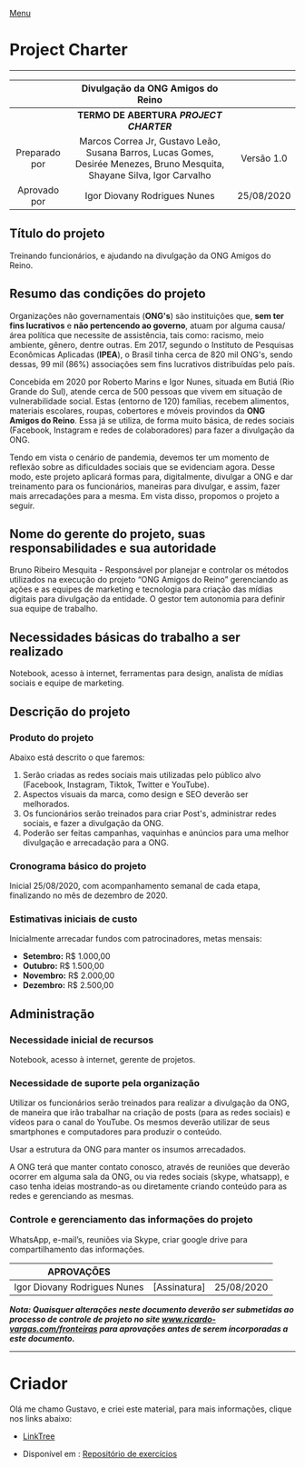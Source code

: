 [Menu](../README.md)

# Project Charter

---

|               |              Divulgação da ONG Amigos do Reino               |            |
| :-----------: | :----------------------------------------------------------: | :--------: |
|               |   **TERMO DE ABERTURA 		*PROJECT 		CHARTER***    |            |
| Preparado por | Marcos Correa Jr, Gustavo Leão, 		Susana Barros, Lucas Gomes, Desirée Menezes, Bruno Mesquita, 		Shayane Silva, Igor Carvalho | Versão 1.0 |
| Aprovado por  |                 Igor Diovany Rodrigues Nunes                 | 25/08/2020 |


## Título do projeto

Treinando funcionários, e ajudando na divulgação da ONG Amigos do Reino.


## Resumo das condições do projeto

Organizações não governamentais (**ONG's**) são instituições que, **sem ter fins lucrativos** e **não pertencendo ao governo**, atuam por alguma causa/área política que necessite de assistência, tais como: racismo, meio ambiente, gênero, dentre outras. Em 2017, segundo o Instituto de Pesquisas Econômicas Aplicadas (**IPEA**), o Brasil tinha cerca de 820 mil ONG's, sendo dessas, 99 mil (86%) associações sem fins lucrativos distribuídas pelo país.

Concebida em 2020 por Roberto Marins e Igor Nunes, situada em Butiá (Rio Grande do Sul), atende cerca de 500 pessoas que vivem em situação de vulnerabilidade social. Estas (entorno de 120) famílias, recebem alimentos, materiais escolares, roupas, cobertores e móveis provindos da **ONG Amigos do Reino**. Essa já se utiliza, de forma muito básica, de redes sociais (Facebook, Instagram e redes de colaboradores) para fazer a divulgação da ONG.

Tendo em vista o cenário de pandemia, devemos ter um momento de reflexão sobre as dificuldades sociais que se evidenciam agora. Desse modo, este projeto aplicará formas para, digitalmente, divulgar a ONG e dar treinamento para os funcionários, maneiras para divulgar, e assim, fazer mais arrecadações para a mesma. Em vista disso, propomos o projeto a seguir.



## Nome do gerente do projeto, suas responsabilidades e sua autoridade

Bruno Ribeiro Mesquita - Responsável por planejar e controlar os métodos utilizados na execução do projeto “ONG Amigos do Reino” gerenciando as ações e as equipes de marketing e tecnologia para criação das mídias digitais para divulgação da entidade. O gestor tem autonomia para definir sua equipe de trabalho.


## Necessidades básicas do trabalho a ser realizado


Notebook, acesso à internet, ferramentas para design, analista de mídias sociais e equipe de marketing.

## Descrição do projeto

### Produto do projeto

Abaixo está descrito o que faremos:

1. Serão criadas as redes sociais mais utilizadas pelo público alvo (Facebook, Instagram, Tiktok, Twitter e YouTube).
2. Aspectos visuais da marca, como design e SEO deverão ser melhorados.
3. Os funcionários serão treinados para criar Post's, administrar redes sociais, e fazer a divulgação da ONG.
4. Poderão ser feitas campanhas, vaquinhas e anúncios para uma melhor divulgação e arrecadação para a ONG. 


### Cronograma básico do projeto

Inicial 25/08/2020, com acompanhamento semanal de cada etapa, finalizando no mês de dezembro de 2020.


### Estimativas iniciais de custo  

Inicialmente arrecadar fundos com patrocinadores, metas mensais:

* **Setembro:** R$ 1.000,00
* **Outubro:** R$ 1.500,00
* **Novembro:** R$ 2.000,00
* **Dezembro:**  R$ 2.500,00


## Administração


### Necessidade inicial de recursos

Notebook, acesso à internet, gerente de projetos. 

### Necessidade de suporte pela organização

Utilizar os funcionários serão treinados para realizar a divulgação da ONG, de maneira que irão trabalhar na criação de posts (para as redes sociais) e vídeos para o canal do YouTube. Os mesmos deverão utilizar de seus smartphones e computadores para produzir o conteúdo.

Usar a estrutura da ONG para manter os insumos arrecadados.

A ONG terá que manter contato conosco, através de reuniões que deverão ocorrer em alguma sala da ONG, ou via redes sociais (skype, whatsapp), e caso tenha ideias mostrando-as ou diretamente criando conteúdo para as redes e gerenciando as mesmas.


### Controle e gerenciamento das informações do projeto

WhatsApp, e-mail’s, reuniões via Skype, criar google drive para compartilhamento das informações.



| APROVAÇÕES                   |              |            |
| ---------------------------- | ------------ | ---------- |
| Igor Diovany Rodrigues Nunes | [Assinatura] | 25/08/2020 |

***Nota: Quaisquer alterações neste documento deverão ser submetidas ao processo de controle de projeto no site www.ricardo-vargas.com/fronteiras para aprovações antes de serem incorporadas a este documento.***

---

# Criador

Olá me chamo Gustavo, e criei este material, para mais informações, clique nos links abaixo:

* [LinkTree](https://www.linktree.com.br/gusleaooliveira)


* Disponível em : [Repositório de exercícios](https://gusleaooliveira.github.io/posts/)

